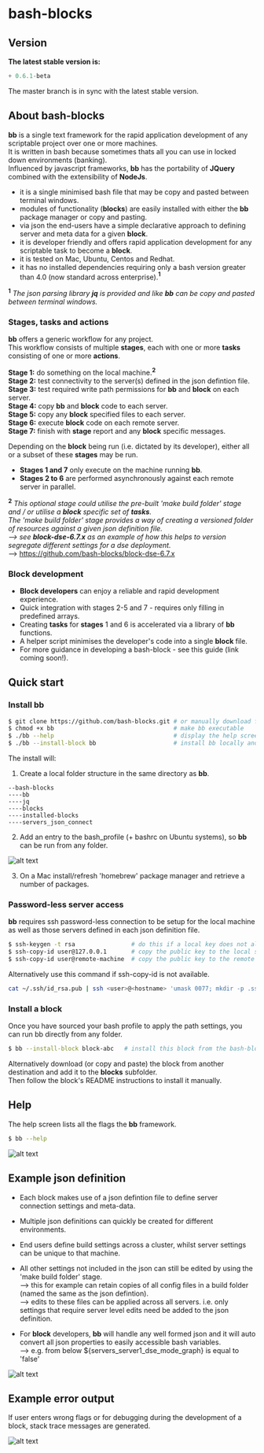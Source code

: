# bash-blocks

## Version

**The latest stable version is:**
```python
+ 0.6.1-beta
```    
The master branch is in sync with the latest stable version.     

## About bash-blocks

**bb** is a single text framework for the rapid application development of any scriptable project over one or more machines.   
It is written in bash because sometimes thats all you can use in locked down environments (banking).  
Influenced by javascript frameworks, **bb** has the portability of **JQuery** combined with the extensibility of **NodeJs**.       
* it is a single minimised bash file that may be copy and pasted between terminal windows.  
* modules of functionality (**blocks**) are easily installed with either the **bb** package manager or copy and pasting.  
* via json the end-users have a simple declarative approach to defining server and meta data for a given **block**.   
* it is developer friendly and offers rapid application development for any scriptable task to become a **block**.   
* it is tested on Mac, Ubuntu, Centos and Redhat.  
* it has no installed dependencies requiring only a bash version greater than 4.0 (now standard across enterprise).**<sup>1</sup>**         

**<sup>1</sup>** *The json parsing library **jq** is provided and like **bb** can be copy and pasted between terminal windows.*  

### Stages, tasks and actions

**bb** offers a generic workflow for any project.  
This workflow consists of multiple **stages**, each with one or more **tasks** consisting of one or more **actions**.  

**Stage 1:** do something on the local machine.**<sup>2</sup>**   
**Stage 2:** test connectivity to the server(s) defined in the json defintion file.  
**Stage 3:** test required write path permissions for **bb** and **block** on each server.  
**Stage 4:** copy **bb** and **block** code to each server.  
**Stage 5:** copy any **block** specified files to each server.  
**Stage 6:** execute **block** code on each remote server.   
**Stage 7:** finish with **stage** report and any **block** specific messages.      

Depending on the **block** being run (i.e. dictated by its developer), either all or a subset of these **stages** may be run.  
* **Stages 1 and 7** only execute on the machine running **bb**.  
* **Stages 2 to 6** are performed asynchronously against each remote server in parallel.

**<sup>2</sup>** *This optional stage could utilise the pre-built 'make build folder' stage and / or utilise a **block** specific set of **tasks**.    
The 'make build folder' stage provides a way of creating a versioned folder of resources against a given json definition file.    
--> see **block-dse-6.7.x** as an example of how this helps to version segregate different settings for a dse deployment.*      
--> https://github.com/bash-blocks/block-dse-6.7.x

### Block development

* **Block developers** can enjoy a reliable and rapid development experience.  
* Quick integration with stages 2-5 and 7 - requires only filling in predefined arrays.  
* Creating **tasks** for **stages** 1 and 6 is accelerated via a library of **bb** functions.      
* A helper script minimises the developer's code into a single **block** file.   
* For more guidance in developing a bash-block - see this guide (link coming soon!).  

## Quick start

### Install bb

```bash
$ git clone https://github.com/bash-blocks.git # or manually download files into a folder called 'bash-blocks'
$ chmod +x bb                                  # make bb executable
$ ./bb --help                                  # display the help screen
$ ./bb --install-block bb                      # install bb locally and follow on-screen instructions
```

The install will:  
1. Create a local folder structure in the same directory as **bb**.    
```
--bash-blocks    
----bb
----jq
----blocks
----installed-blocks
----servers_json_connect
```
2. Add an entry to the bash_profile (+ bashrc on Ubuntu systems), so **bb** can be run from any folder.  

![alt text](https://github.com/jondowson/bash-blocks-logo/blob/master/Screenshot%202019-06-19%20at%2022.06.14.png?raw=true ".bash_profile")

3. On a Mac install/refresh 'homebrew' package manager and retrieve a number of packages.    

### Password-less server access           

**bb** requires ssh password-less connection to be setup for the local machine as well as those servers defined in each json definition file.     

```bash
$ ssh-keygen -t rsa                # do this if a local key does not already exist + hit enter to all questions.    
$ ssh-copy-id user@127.0.0.1       # copy the public key to the local server.       
$ ssh-copy-id user@remote-machine  # copy the public key to the remote server.
```
Alternatively use this command if ssh-copy-id is not available.   
```bash
cat ~/.ssh/id_rsa.pub | ssh <user>@<hostname> 'umask 0077; mkdir -p .ssh; cat >> .ssh/authorized_keys && echo "Key copied"'
```
### Install a block

Once you have sourced your bash profile to apply the path settings, you can run bb directly from any folder.

```bash
$ bb --install-block block-abc   # install this block from the bash-blocks github repo.
```

Alternatively download (or copy and paste) the block from another destination and add it to the **blocks** subfolder.    
Then follow the block's README instructions to install it manually.  

## Help

The help screen lists all the flags the **bb** framework.

```bash
$ bb --help
```

![alt text](https://github.com/jondowson/bash-blocks-logo/blob/master/Screenshot%202019-06-19%20at%2020.08.56.png?raw=true "bb --help")

## Example json definition

* Each block makes use of a json defintion file to define server connection settings and meta-data.   
* Multiple json definitions can quickly be created for different environments.     
* End users define build settings across a cluster, whilst server settings can be unique to that machine.   
* All other settings not included in the json can still be edited by using the 'make build folder' stage.   
--> this for example can retain copies of all config files in a build folder (named the same as the json defintion).   
--> edits to these files can be applied across all servers. i.e. only settings that require server level edits need be added to the json definition.        

* For **block** developers, **bb** will handle any well formed json and it will auto convert all json properties to easily accessible bash variables.   
--> e.g. from below ${servers_server1_dse_mode_graph} is equal to 'false'

![alt text](https://github.com/jondowson/bash-blocks-logo/blob/master/Screenshot%202019-06-19%20at%2020.24.05.png?raw=true "example json")

## Example error output

If user enters wrong flags or for debugging during the development of a block, stack trace messages are generated.    

![alt text](https://github.com/jondowson/bash-blocks-logo/blob/master/Screenshot%202019-06-19%20at%2022.12.57.png?raw=true "bb stack trace")
